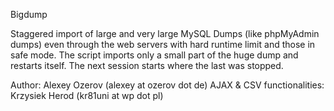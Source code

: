 Bigdump

  Staggered import of large and very large MySQL Dumps (like phpMyAdmin dumps) even through the web servers with hard runtime limit and those in safe mode. The script imports only a small part of the huge dump and restarts itself. The next session starts where the last was stopped.

Author:       Alexey Ozerov (alexey at ozerov dot de) 
               AJAX & CSV functionalities: Krzysiek Herod (kr81uni at wp dot pl) 
